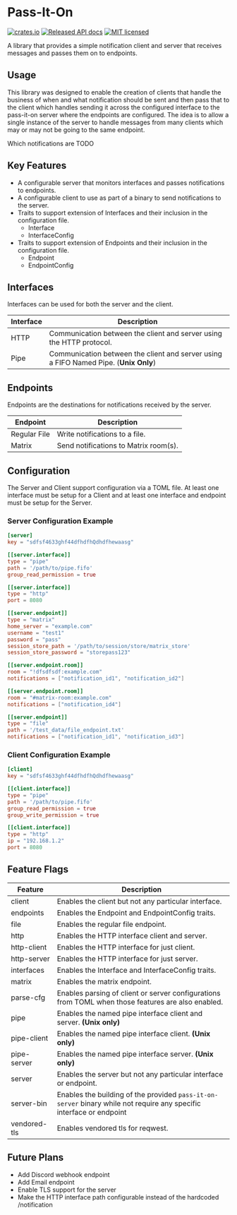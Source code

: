 # Pass-It-On
[![crates.io](https://img.shields.io/crates/v/pass-it-on)](https://crates.io/crates/pass-it-on)
[![Released API docs](https://docs.rs/pass-it-on/badge.svg)](https://docs.rs/pass-it-on/)
[![MIT licensed](https://img.shields.io/crates/l/pass-it-on)](./LICENSE)

A library that provides a simple notification client and server that receives messages and passes them on to endpoints.

## Usage
This library was designed to enable the creation of clients that handle the business of when and what notification should be sent and then pass
that to the client which handles sending it across the configured interface to the pass-it-on server where the endpoints are configured.
The idea is to allow a single instance of the server to handle messages from many clients which may or may not be going to the same endpoint.

Which notifications are 
TODO


## Key Features 
- A configurable server that monitors interfaces and passes notifications to endpoints.
- A configurable client to use as part of a binary to send notifications to the server.
- Traits to support extension of Interfaces and their inclusion in the configuration file.
  - Interface
  - InterfaceConfig
- Traits to support extension of Endpoints and their inclusion in the configuration file.
  - Endpoint
  - EndpointConfig


## Interfaces
Interfaces can be used for both the server and the client.

| Interface | Description                                                                          |
|-----------|--------------------------------------------------------------------------------------|
| HTTP      | Communication between the client and server using the HTTP protocol.                 |
| Pipe      | Communication between the client and server using a FIFO Named Pipe. (**Unix Only**) |


## Endpoints
Endpoints are the destinations for notifications received by the server.

| Endpoint     | Description                           |
|--------------|---------------------------------------|
| Regular File | Write notifications to a file.        |
| Matrix       | Send notifications to Matrix room(s). |

## Configuration
The Server and Client support configuration via a TOML file.
At least one interface must be setup for a Client and at least one interface and endpoint
must be setup for the Server.


### Server Configuration Example
```toml
[server]
key = "sdfsf4633ghf44dfhdfhQdhdfhewaasg"

[[server.interface]]
type = "pipe"
path = '/path/to/pipe.fifo'
group_read_permission = true

[[server.interface]]
type = "http"
port = 8080

[[server.endpoint]]
type = "matrix"
home_server = "example.com"
username = "test1"
password = "pass"
session_store_path = '/path/to/session/store/matrix_store'
session_store_password = "storepass123"

[[server.endpoint.room]]
room = "!dfsdfsdf:example.com"
notifications = ["notification_id1", "notification_id2"]

[[server.endpoint.room]]
room = "#matrix-room:example.com"
notifications = ["notification_id4"]

[[server.endpoint]]
type = "file"
path = '/test_data/file_endpoint.txt'
notifications = ["notification_id1", "notification_id3"]
```

### Client Configuration Example
```toml
[client]
key = "sdfsf4633ghf44dfhdfhQdhdfhewaasg"

[[client.interface]]
type = "pipe"
path = '/path/to/pipe.fifo'
group_read_permission = true
group_write_permission = true

[[client.interface]]
type = "http"
ip = "192.168.1.2"
port = 8080
```


## Feature Flags

| Feature      | Description                                                                                                          |
|--------------|----------------------------------------------------------------------------------------------------------------------|
| client       | Enables the client but not any particular interface.                                                                 |
| endpoints    | Enables the Endpoint and EndpointConfig traits.                                                                      |
| file         | Enables the regular file endpoint.                                                                                   |
| http         | Enables the HTTP interface client and server.                                                                        |
| http-client  | Enables the HTTP interface for just client.                                                                          |
| http-server  | Enables the HTTP interface for just server.                                                                          |
| interfaces   | Enables the Interface and InterfaceConfig traits.                                                                    |
| matrix       | Enables the matrix endpoint.                                                                                         |
| parse-cfg    | Enables parsing of client or server configurations from TOML when those features are also enabled.                   |
| pipe         | Enables the named pipe interface client and server. **(Unix only)**                                                  |
| pipe-client  | Enables the named pipe interface client. **(Unix only)**                                                             |
| pipe-server  | Enables the named pipe interface server. **(Unix only)**                                                             |
| server       | Enables the server but not any particular interface or endpoint.                                                     |
| server-bin   | Enables the building of the provided `pass-it-on-server` binary while not require any specific interface or endpoint |
| vendored-tls | Enables vendored tls for reqwest.                                                                                    |


## Future Plans
- Add Discord webhook endpoint
- Add Email endpoint
- Enable TLS support for the server
- Make the HTTP interface path configurable instead of the hardcoded /notification
